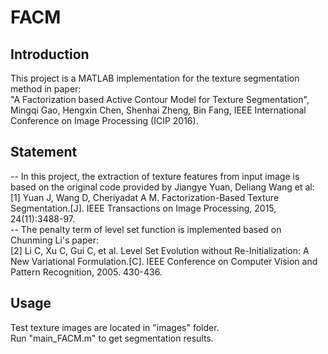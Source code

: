 # FACM
## Introduction
This project is a MATLAB implementation for the texture segmentation method in paper:   
"A Factorization based Active Contour Model for Texture Segmentation", Mingqi Gao, Hengxin Chen, Shenhai Zheng, Bin Fang, IEEE International Conference on Image Processing (ICIP 2016).
## Statement
-- In this project, the extraction of texture features from input image is based on the original code provided by Jiangye Yuan, Deliang Wang et al:  
[1] Yuan J, Wang D, Cheriyadat A M. Factorization-Based Texture Segmentation.[J]. IEEE Transactions on Image Processing, 2015, 24(11):3488-97.   
-- The penalty term of level set function is implemented based on Chunming Li's paper:  
[2] Li C, Xu C, Gui C, et al. Level Set Evolution without Re-Initialization: A New Variational Formulation.[C]. IEEE Conference on Computer Vision and Pattern Recognition, 2005. 430-436.
## Usage
Test texture images are located in "images" folder.  
Run "main_FACM.m" to get segmentation results.
